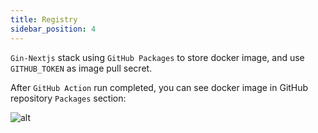 ```yaml
---
title: Registry
sidebar_position: 4
---
```


`Gin-Nextjs` stack using `GitHub Packages` to store docker image, and use `GITHUB_TOKEN` as image pull secret.

After `GitHub Action` run completed, you can see docker image in GitHub repository `Packages` section:

![alt](/img/tutorial/01-gin-next/github-registry-package.png)